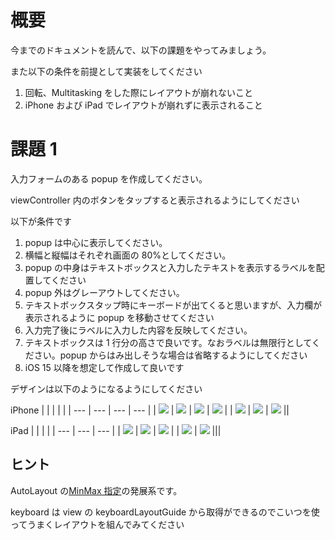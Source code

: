# 概要

今までのドキュメントを読んで、以下の課題をやってみましょう。

また以下の条件を前提として実装をしてください

1. 回転、Multitasking をした際にレイアウトが崩れないこと
1. iPhone および iPad でレイアウトが崩れずに表示されること

# 課題 1

入力フォームのある popup を作成してください。

viewController 内のボタンをタップすると表示されるようにしてください

以下が条件です

1. popup は中心に表示してください。
1. 横幅と縦幅はそれぞれ画面の 80%としてください。
1. popup の中身はテキストボックスと入力したテキストを表示するラベルを配置してください
1. popup 外はグレーアウトしてください。
1. テキストボックスタップ時にキーボードが出てくると思いますが、入力欄が表示されるように popup を移動させてください
1. 入力完了後にラベルに入力した内容を反映してください。
1. テキストボックスは 1 行分の高さで良いです。なおラベルは無限行としてください。popup からはみ出しそうな場合は省略するようにしてください
1. iOS 15 以降を想定して作成して良いです

デザインは以下のようになるようにしてください

iPhone
| | | | |
| --- | --- | --- | --- |
| <img src="../images/task1/ios_1.png" /> | <img src="../images/task1/ios_2.png" /> | <img src="../images/task1/ios_3.png" /> | <img src="../images/task1/ios_4.png" /> |
| <img src="../images/task1/ios_5.png" /> | <img src="../images/task1/ios_6.png" /> | <img src="../images/task1/ios_7.png" /> ||

iPad
| | | |
| --- | --- | --- |
| <img src="../images/task1/ipad_1.png" /> | <img src="../images/task1/ipad_2.png" /> | <img src="../images/task1/ipad_3.png" /> |
| <img src="../images/task1/ipad_4.png" /> | <img src="../images/task1/ipad_5.png" /> |||

## ヒント

AutoLayout の[MinMax 指定](../AutoLayout.md#minmax-指定)の発展系です。

keyboard は view の keyboardLayoutGuide から取得ができるのでこいつを使ってうまくレイアウトを組んでみてください
